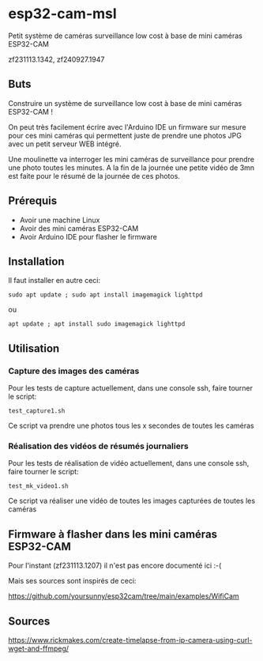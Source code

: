 # esp32-cam-msl
Petit système de caméras surveillance low cost à base de mini caméras ESP32-CAM

zf231113.1342, zf240927.1947

## Buts
Construire un système de surveillance low cost à base de mini caméras ESP32-CAM !

On peut très facilement écrire avec l'Arduino IDE un firmware sur mesure pour ces mini caméras qui permettent juste de prendre une photos JPG avec un petit serveur WEB intégré.

Une moulinette va interroger les mini caméras de surveillance pour prendre une photo toutes les minutes. A la fin de la journée une petite vidéo de 3mn est faite pour le résumé de la journée de ces photos.


## Prérequis
* Avoir une machine Linux
* Avoir des mini caméras ESP32-CAM
* Avoir Arduino IDE pour flasher le firmware


## Installation
Il faut installer en autre ceci:

```
sudo apt update ; sudo apt install imagemagick lighttpd
```
ou
```
apt update ; apt install sudo imagemagick lighttpd
```


## Utilisation
### Capture des images des caméras
Pour les tests de capture actuellement, dans une console ssh, faire tourner le script:
```
test_capture1.sh
```
Ce script va prendre une photos tous les x secondes de toutes les caméras


### Réalisation des vidéos de résumés journaliers
Pour les tests de réalisation de vidéo actuellement, dans une console ssh, faire tourner le script:
```
test_mk_video1.sh
```
Ce script va réaliser une vidéo de toutes les images capturées de toutes les caméras



## Firmware à flasher dans les mini caméras ESP32-CAM
Pour l'instant (zf231113.1207) il n'est pas encore documenté ici :-(

Mais ses sources sont inspirés de ceci:

https://github.com/yoursunny/esp32cam/tree/main/examples/WifiCam



## Sources
https://www.rickmakes.com/create-timelapse-from-ip-camera-using-curl-wget-and-ffmpeg/


